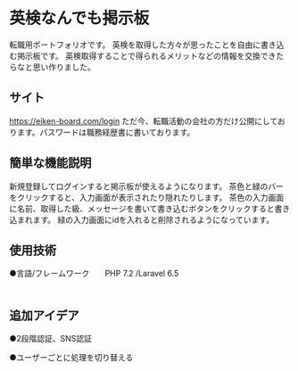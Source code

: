 英検なんでも掲示板
====
転職用ポートフォリオです。
英検を取得した方々が思ったことを自由に書き込む掲示板です。
英検取得することで得られるメリットなどの情報を交換できたらなと思い作りました。


## サイト
https://eiken-board.com/login
ただ今、転職活動の会社の方だけ公開にしております。パスワードは職務経歴書に書いております。


## 簡単な機能説明
新規登録してログインすると掲示板が使えるようになります。
茶色と緑のバーをクリックすると、入力画面が表示されたり隠れたりします。
茶色の入力画面に名前、取得した級、メッセージを書いて書き込むボタンをクリックすると書き込まれます。
緑の入力画面にidを入れると削除されるようになっています。
## 使用技術
●言語/フレームワーク　　PHP 7.2 /Laravel 6.5    　　　　　　　　　　　　　　　　　　　　　　　　　　　　　　　　　　　　　　　　　　　　　　　　　　


## 追加アイデア
●2段階認証、SNS認証　　

●ユーザーごとに処理を切り替える





 
